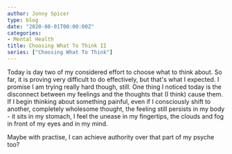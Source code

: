```yaml
---
author: Jonny Spicer
type: blog
date: "2020-08-01T00:00:00Z"
categories:
- Mental Health
title: Choosing What To Think II
series: ["Choosing What To Think"]
---
```

Today is day two of my considered effort to choose what to think about. So far, it is proving very difficult to do effectively, but that's what I expected. I promise I am
trying really hard though, still. One thing I noticed today is the disconnect between my feelings and the thoughts that (I think) cause them. If I begin thinking about something
painful, even if I consciously shift to another, completely wholesome thought, the feeling still persists in my body - it sits in my stomach, I feel the unease in my fingertips, the
clouds and fog in front of my eyes and in my mind.

Maybe with practise, I can achieve authority over that part of my psyche too?
